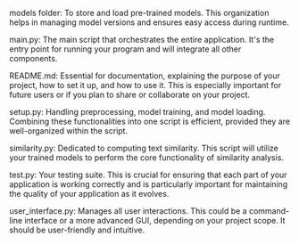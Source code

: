 


models folder: To store and load pre-trained models. This organization helps in managing model versions and ensures easy access during runtime.

main.py: The main script that orchestrates the entire application. It's the entry point for running your program and will integrate all other components.

README.md: Essential for documentation, explaining the purpose of your project, how to set it up, and how to use it. This is especially important for future users or if you plan to share or collaborate on your project.

setup.py: Handling preprocessing, model training, and model loading. Combining these functionalities into one script is efficient, provided they are well-organized within the script.

similarity.py: Dedicated to computing text similarity. This script will utilize your trained models to perform the core functionality of similarity analysis.

test.py: Your testing suite. This is crucial for ensuring that each part of your application is working correctly and is particularly important for maintaining the quality of your application as it evolves.

user_interface.py: Manages all user interactions. This could be a command-line interface or a more advanced GUI, depending on your project scope. It should be user-friendly and intuitive.